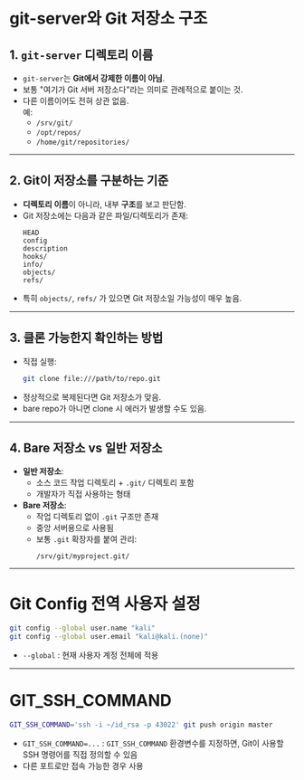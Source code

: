 # git-server와 Git 저장소 구조

## 1. `git-server` 디렉토리 이름
- `git-server`는 **Git에서 강제한 이름이 아님**.
- 보통 "여기가 Git 서버 저장소다"라는 의미로 관례적으로 붙이는 것.
- 다른 이름이어도 전혀 상관 없음.  
  예:  
  - `/srv/git/`  
  - `/opt/repos/`  
  - `/home/git/repositories/`

---

## 2. Git이 저장소를 구분하는 기준
- **디렉토리 이름**이 아니라, 내부 **구조**를 보고 판단함.
- Git 저장소에는 다음과 같은 파일/디렉토리가 존재:
  ```
  HEAD
  config
  description
  hooks/
  info/
  objects/
  refs/
  ```
- 특히 `objects/`, `refs/` 가 있으면 Git 저장소일 가능성이 매우 높음.

---

## 3. 클론 가능한지 확인하는 방법
- 직접 실행:
  ```bash
  git clone file:///path/to/repo.git
  ```
- 정상적으로 복제된다면 Git 저장소가 맞음.
- bare repo가 아니면 clone 시 에러가 발생할 수도 있음.

---

## 4. Bare 저장소 vs 일반 저장소
- **일반 저장소**:  
  - 소스 코드 작업 디렉토리 + `.git/` 디렉토리 포함
  - 개발자가 직접 사용하는 형태
- **Bare 저장소**:  
  - 작업 디렉토리 없이 `.git` 구조만 존재
  - 중앙 서버용으로 사용됨
  - 보통 `.git` 확장자를 붙여 관리:
    ```
    /srv/git/myproject.git/
    ```

---
# Git Config 전역 사용자 설정
```bash
git config --global user.name "kali"
git config --global user.email "kali@kali.(none)"
```
- `--global` : 현재 사용자 계정 전체에 적용
---
# GIT_SSH_COMMAND
```bash
GIT_SSH_COMMAND='ssh -i ~/id_rsa -p 43022' git push origin master
```
- `GIT_SSH_COMMAND=...` : `GIT_SSH_COMMAND` 환경변수를 지정하면, Git이 사용할 SSH 명령어를 직접 정의할 수 있음
- 다른 포트로만 접속 가능한 경우 사용
